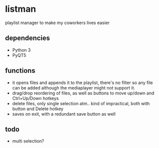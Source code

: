# listman
playlist manager to make my coworkers lives easier

## dependencies
* Python 3
* PyQT5

## functions
* it opens files and appends it to the playlist, there's no filter so any file can be added although the mediaplayer might not support it.
* drag/drop reordering of files, as well as buttons to move up/down and Ctrl+Up/Down hotkeys
* delete files, only single selection atm.. kind of impractical, both with button and Delete hotkey
* saves on exit, with a redundant save button as well


## todo
* multi selection?
